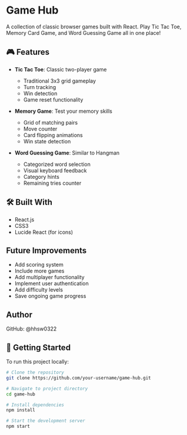 # Game Hub

A collection of classic browser games built with React. Play Tic Tac Toe, Memory Card Game, and Word Guessing Game all in one place!

## 🎮 Features

- **Tic Tac Toe**: Classic two-player game
  - Traditional 3x3 grid gameplay
  - Turn tracking
  - Win detection
  - Game reset functionality

- **Memory Game**: Test your memory skills
  - Grid of matching pairs
  - Move counter
  - Card flipping animations
  - Win state detection

- **Word Guessing Game**: Similar to Hangman
  - Categorized word selection
  - Visual keyboard feedback
  - Category hints
  - Remaining tries counter

## 🛠️ Built With

- React.js
- CSS3
- Lucide React (for icons)
  
## Future Improvements
- Add scoring system
- Include more games
- Add multiplayer functionality
- Implement user authentication
- Add difficulty levels
- Save ongoing game progress

## Author
GitHub: @hhsw0322

## 🚀 Getting Started

To run this project locally:

```bash
# Clone the repository
git clone https://github.com/your-username/game-hub.git

# Navigate to project directory
cd game-hub

# Install dependencies
npm install

# Start the development server
npm start


